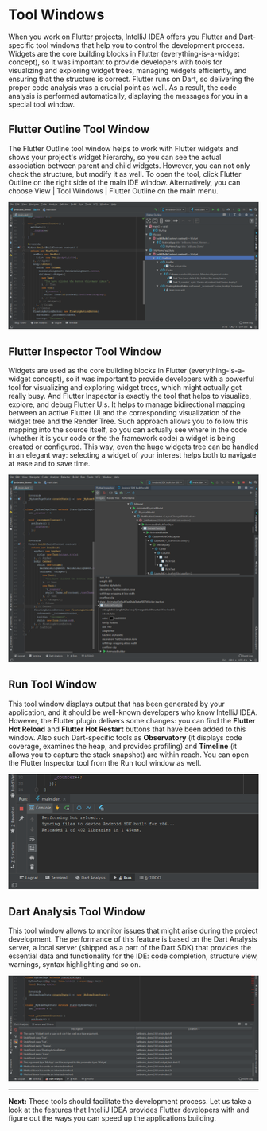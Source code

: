 # Tool Windows

When you work on Flutter projects, IntelliJ IDEA offers you Flutter and Dart-specific tool windows that help you to control the 
development process. Widgets are the core building blocks in Flutter (everything-is-a-widget concept), so it was important to provide 
developers with tools for visualizing and exploring widget trees, managing widgets efficiently, and ensuring that the structure is 
correct. Flutter runs on Dart, so delivering the proper code analysis was a crucial point as well. As a result, the code analysis is 
performed automatically, displaying the messages for you in a special tool window.

## Flutter Outline Tool Window

The Flutter Outline tool window helps to work with Flutter widgets and shows your project's widget hierarchy, so you can see the actual 
association between parent and child widgets. However, you can not only check the structure, but modify it as well. To open the 
tool, click Flutter Outline on the right side of the main IDE window. Alternatively, you can choose View | Tool Windows | Flutter Outline 
on the main menu.

![Flutter Outline Tool Window](https://github.com/straw-wave/draft/blob/master/img/2_outline_tool_window.png)

## Flutter Inspector Tool Window 

Widgets are used as the core building blocks in Flutter (everything-is-a-widget concept), so it was important to provide developers with 
a powerful tool for visualizing and exploring widget trees, which might actually get really busy. And Flutter Inspector is exactly the 
tool that helps to visualize, explore, and debug Flutter UIs. It helps to manage bidirectional mapping between an active Flutter UI and 
the corresponding visualization of the widget tree and the Render Tree. Such approach allows you to follow this mapping into the source 
itself, so you can actually see where in the code (whether it is your code or the the framework code) a widget is being created or 
configured. This way, even the huge widgets tree can be handled in an elegant way: selecting a widget of your interest helps both to 
navigate at ease and to save time.

![Flutter Inspector Tool Window](https://github.com/straw-wave/draft/blob/master/img/flutter_inspector_tool_window.png)

## Run Tool Window

This tool window displays output that has been generated by your application, and it should be well-known developers who know 
IntelliJ IDEA. However, the Flutter plugin delivers some changes: you can find the **Flutter Hot Reload** and **Flutter Hot Restart** 
buttons that have been added to this window. Also such Dart-specific tools as **Observatory** (it displays code coverage, examines the 
heap, and provides profiling) and **Timeline** (it allows you to capture the stack snapshot) are within reach. You can open the Flutter 
Inspector tool from the Run tool window as well.

![Run Tool Window](https://github.com/straw-wave/draft/blob/master/img/run_tool_window.png)

## Dart Analysis Tool Window

This tool window allows to monitor issues that might arise during the project development. The performance of this feature is based on 
the Dart Analysis server, a local server (shipped as a part of the Dart SDK) that provides the essential data and functionality for the
IDE: code completion, structure view, warnings, syntax highlighting and so on.

![Dart Analysis Tool Window](https://github.com/straw-wave/draft/blob/master/img/dart_analysis_tool_window.png)

---

**Next:** These tools should facilitate the development process. Let us take a look at the features that IntelliJ IDEA provides Flutter developers with and figure out the ways you can speed up the applications building.
